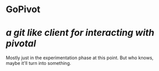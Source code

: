 # GoPivot

_a git like client for interacting with pivotal_
===========
Mostly just in the experimentation phase at this point. But who knows, maybe it'll turn into something.
